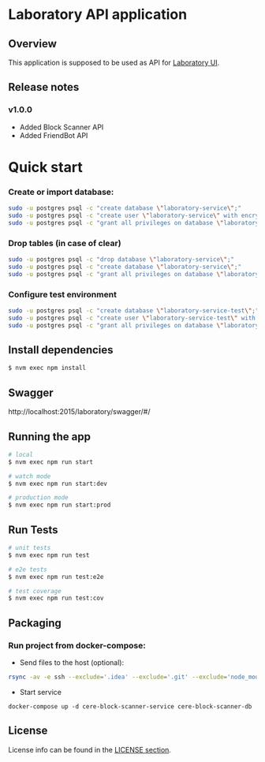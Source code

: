 # Laboratory API application

## Overview

This application is supposed to be used as API for [Laboratory UI](https://github.com/Cerebellum-Network/laboratory-ui).

## Release notes
### v1.0.0
* Added Block Scanner API
* Added FriendBot API


# Quick start

### Create or import database:
```bash
sudo -u postgres psql -c "create database \"laboratory-service\";"
sudo -u postgres psql -c "create user \"laboratory-service\" with encrypted password 'laboratory-service';"
sudo -u postgres psql -c "grant all privileges on database \"laboratory-service\" to \"laboratory-service\";"
```

### Drop tables (in case of clear)
```bash
sudo -u postgres psql -c "drop database \"laboratory-service\";"
sudo -u postgres psql -c "create database \"laboratory-service\";"
sudo -u postgres psql -c "grant all privileges on database \"laboratory-service\" to \"laboratory-service\";"
```

### Configure test environment
```bash
sudo -u postgres psql -c "create database \"laboratory-service-test\";"
sudo -u postgres psql -c "create user \"laboratory-service-test\" with encrypted password 'laboratory-service-test';"
sudo -u postgres psql -c "grant all privileges on database \"laboratory-service-test\" to \"laboratory-service-test\";"
```

## Install dependencies

```bash
$ nvm exec npm install
```

## Swagger
http://localhost:2015/laboratory/swagger/#/

## Running the app

```bash
# local
$ nvm exec npm run start

# watch mode
$ nvm exec npm run start:dev

# production mode
$ nvm exec npm run start:prod
```

## Run Tests

```bash
# unit tests
$ nvm exec npm run test

# e2e tests
$ nvm exec npm run test:e2e

# test coverage
$ nvm exec npm run test:cov
```

## Packaging 
### Run project from docker-compose:
* Send files to the host (optional):
```bash
rsync -av -e ssh --exclude='.idea' --exclude='.git' --exclude='node_modules' --exclude='dist' --exclude='pgdata-block-scanner' ./ laboratory_api:/root/block-scanner
```
* Start service
```
docker-compose up -d cere-block-scanner-service cere-block-scanner-db
```

## License 
License info can be found in the [LICENSE section](./docs/LICENSE.md).
